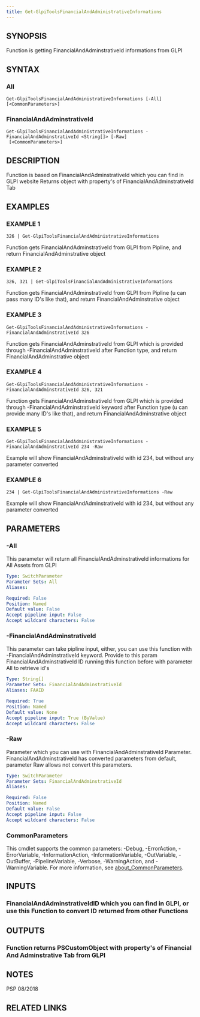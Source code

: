 ```yaml
---
title: Get-GlpiToolsFinancialAndAdministrativeInformations
---
```


## SYNOPSIS
Function is getting FinancialAndAdminstrativeId informations from GLPI

## SYNTAX

### All
```
Get-GlpiToolsFinancialAndAdministrativeInformations [-All] [<CommonParameters>]
```

### FinancialAndAdminstrativeId
```
Get-GlpiToolsFinancialAndAdministrativeInformations -FinancialAndAdminstrativeId <String[]> [-Raw]
 [<CommonParameters>]
```

## DESCRIPTION
Function is based on FinancialAndAdminstrativeId which you can find in GLPI website
Returns object with property's of FinancialAndAdminstrativeId Tab

## EXAMPLES

### EXAMPLE 1
```
326 | Get-GlpiToolsFinancialAndAdministrativeInformations
```

Function gets FinancialAndAdminstrativeId from GLPI from Pipline, and return FinancialAndAdminstrative object

### EXAMPLE 2
```
326, 321 | Get-GlpiToolsFinancialAndAdministrativeInformations
```

Function gets FinancialAndAdminstrativeId from GLPI from Pipline (u can pass many ID's like that), and return FinancialAndAdminstrative object

### EXAMPLE 3
```
Get-GlpiToolsFinancialAndAdministrativeInformations -FinancialAndAdminstrativeId 326
```

Function gets FinancialAndAdminstrativeId from GLPI which is provided through -FinancialAndAdminstrativeId after Function type, and return FinancialAndAdminstrative object

### EXAMPLE 4
```
Get-GlpiToolsFinancialAndAdministrativeInformations -FinancialAndAdminstrativeId 326, 321
```

Function gets FinancialAndAdminstrativeId from GLPI which is provided through -FinancialAndAdminstrativeId keyword after Function type (u can provide many ID's like that), and return FinancialAndAdminstrative object

### EXAMPLE 5
```
Get-GlpiToolsFinancialAndAdministrativeInformations -FinancialAndAdminstrativeId 234 -Raw
```

Example will show FinancialAndAdminstrativeId with id 234, but without any parameter converted

### EXAMPLE 6
```
234 | Get-GlpiToolsFinancialAndAdministrativeInformations -Raw
```

Example will show FinancialAndAdminstrativeId with id 234, but without any parameter converted

## PARAMETERS

### -All
This parameter will return all FinancialAndAdminstrativeId informations for All Assets from GLPI

```yaml
Type: SwitchParameter
Parameter Sets: All
Aliases:

Required: False
Position: Named
Default value: False
Accept pipeline input: False
Accept wildcard characters: False
```

### -FinancialAndAdminstrativeId
This parameter can take pipline input, either, you can use this function with -FinancialAndAdminstrativeId keyword.
Provide to this param FinancialAndAdminstrativeId ID running this function before with parameter All to retrieve id's

```yaml
Type: String[]
Parameter Sets: FinancialAndAdminstrativeId
Aliases: FAAID

Required: True
Position: Named
Default value: None
Accept pipeline input: True (ByValue)
Accept wildcard characters: False
```

### -Raw
Parameter which you can use with FinancialAndAdminstrativeId Parameter.
FinancialAndAdminstrativeId has converted parameters from default, parameter Raw allows not convert this parameters.

```yaml
Type: SwitchParameter
Parameter Sets: FinancialAndAdminstrativeId
Aliases:

Required: False
Position: Named
Default value: False
Accept pipeline input: False
Accept wildcard characters: False
```

### CommonParameters
This cmdlet supports the common parameters: -Debug, -ErrorAction, -ErrorVariable, -InformationAction, -InformationVariable, -OutVariable, -OutBuffer, -PipelineVariable, -Verbose, -WarningAction, and -WarningVariable. For more information, see [about_CommonParameters](http://go.microsoft.com/fwlink/?LinkID=113216).

## INPUTS

### FinancialAndAdminstrativeIdID which you can find in GLPI, or use this Function to convert ID returned from other Functions
## OUTPUTS

### Function returns PSCustomObject with property's of Financial And Adminstrative Tab from GLPI
## NOTES
PSP 08/2018

## RELATED LINKS
